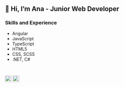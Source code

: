 ## 👋 Hi, I’m Ana - Junior Web Developer

### Skills and Experience

* Angular
* JavaScript
* TypeScript
* HTML5
* CSS, SCSS
* .NET, C#

<br>

[<img align="left" alt="LinkedIn | LinkedIn" width="22px" src="https://cdn.jsdelivr.net/npm/simple-icons@v3/icons/linkedin.svg" />][linkedin]
[<img align="left" alt="Facebook | Facebook" width="22px" src="https://cdn.jsdelivr.net/npm/simple-icons@v3/icons/facebook.svg" />][facebook]

[facebook]: https://www.facebook.com/AnneMaghradze/
[linkedin]: https://www.linkedin.com/in/ana-maghradze-0440351b5/
